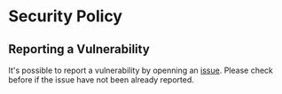 # Security Policy

## Reporting a Vulnerability

It's possible to report a vulnerability by openning an [issue](https://github.com/Sansen-Shimizu/sakura-boot/issues).
Please check before if the issue have not been already reported.
